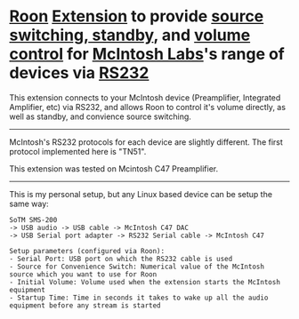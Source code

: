 # [Roon](https://roonlabs.com) [Extension](node-roon-api) to provide [source switching, standby](https://github.com/RoonLabs/node-roon-api-source-control), and [volume control](https://github.com/RoonLabs/node-roon-api-volume-control) for [McIntosh Labs](https://www.mcintoshlabs.com/)'s range of devices via [RS232](https://github.com/stefan747/node-mcintosh-rs232)

This extension connects to your McIntosh device (Preamplifier, Integrated Amplifier, etc) via RS232, and allows Roon to control it's volume directly, as well as standby, and convience source switching.

---------------------

McIntosh's RS232 protocols for each device are slightly different.  The first protocol implemented here is "TN51".

This extension was tested on Mcintosh C47 Preamplifier.

---------------------

This is my personal setup, but any Linux based device can be setup the same way:

    SoTM SMS-200
	-> USB audio -> USB cable -> McIntosh C47 DAC
	-> USB Serial port adapter -> RS232 Serial cable -> McIntosh C47

    Setup parameters (configured via Roon):
	- Serial Port: USB port on which the RS232 cable is used
	- Source for Convenience Switch: Numerical value of the McIntosh source which you want to use for Roon
	- Initial Volume: Volume used when the extension starts the McIntosh equipment
	- Startup Time: Time in seconds it takes to wake up all the audio equipment before any stream is started
